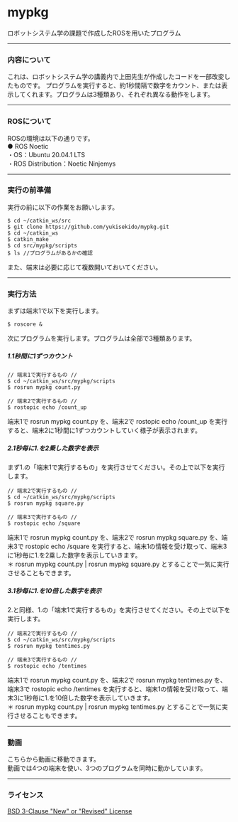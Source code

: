 # mypkg
ロボットシステム学の課題で作成したROSを用いたプログラム

________________________________

### 内容について

これは、ロボットシステム学の講義内で上田先生が作成したコードを一部改変したものです。
プログラムを実行すると、約1秒間隔で数字をカウント、または表示してくれます。プログラムは3種類あり、それぞれ異なる動作をします。
　　
________________________________

### ROSについて

ROSの環境は以下の通りです。  
● ROS Noetic  
・OS：Ubuntu 20.04.1 LTS  
・ROS Distribution：Noetic Ninjemys

________________________________

### 実行の前準備

実行の前に以下の作業をお願いします。  
```
$ cd ~/catkin_ws/src  
$ git clone https://github.com/yukisekido/mypkg.git  
$ cd ~/catkin_ws  
$ catkin_make  
$ cd src/mypkg/scripts  
$ ls //プログラムがあるかの確認  
```  
また、端末は必要に応じて複数開いておいてください。  

________________________________

### 実行方法

まずは端末1で以下を実行します。  
```
$ roscore &  
```  
次にプログラムを実行します。プログラムは全部で3種類あります。  

##### 1.1秒間に1ずつカウント  
```
// 端末1で実行するもの //  
$ cd ~/catkin_ws/src/mypkg/scripts  
$ rosrun mypkg count.py  
```  
```
// 端末2で実行するもの //  
$ rostopic echo /count_up  
```
端末1で rosrun mypkg count.py を、端末2で rostopic echo /count_up を実行すると、端末2に1秒間に1ずつカウントしていく様子が表示されます。  

##### 2.1秒毎に1.を2乗した数字を表示  
まず1.の「端末1で実行するもの」を実行させてください。その上で以下を実行します。  
```
// 端末2で実行するもの //  
$ cd ~/catkin_ws/src/mypkg/scripts  
$ rosrun mypkg square.py  
```  
```
// 端末3で実行するもの //  
$ rostopic echo /square  
```
端末1で rosrun mypkg count.py を、端末2で rosrun mypkg square.py を、端末3で rostopic echo /square を実行すると、端末1の情報を受け取って、端末3に1秒毎に1.を2乗した数字を表示していきます。  
＊ rosrun mypkg count.py | rosrun mypkg square.py とすることで一気に実行させることもできます。

##### 3.1秒毎に1.を10倍した数字を表示  
2.と同様、1.の「端末1で実行するもの」を実行させてください。その上で以下を実行します。  
```
// 端末2で実行するもの //  
$ cd ~/catkin_ws/src/mypkg/scripts  
$ rosrun mypkg tentimes.py  
```  
```
// 端末3で実行するもの //  
$ rostopic echo /tentimes  
```
端末1で rosrun mypkg count.py を、端末2で rosrun mypkg tentimes.py を、端末3で rostopic echo /tentimes を実行すると、端末1の情報を受け取って、端末3に1秒毎に1.を10倍した数字を表示していきます。  
＊ rosrun mypkg count.py | rosrun mypkg tentimes.py とすることで一気に実行させることもできます。
________________________________

### 動画
  
こちらから動画に移動できます。  
動画では4つの端末を使い、3つのプログラムを同時に動かしています。  

________________________________

### ライセンス
[BSD 3-Clause "New" or "Revised" License](https://github.com/yukisekido/mypkg/blob/main/LICENSE)
